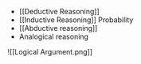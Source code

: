 - [[Deductive Reasoning]]  
- [[Inductive Reasoning]] Probability
- [[Abductive reasoning]]
- Analogical reasoning


![[Logical Argument.png]]